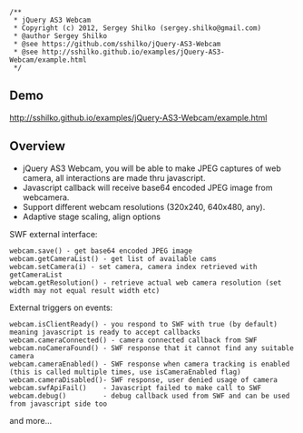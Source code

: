 ```
/**
 * jQuery AS3 Webcam
 * Copyright (c) 2012, Sergey Shilko (sergey.shilko@gmail.com)
 * @author Sergey Shilko
 * @see https://github.com/sshilko/jQuery-AS3-Webcam
 * @see http://sshilko.github.io/examples/jQuery-AS3-Webcam/example.html
 */
```

## Demo
http://sshilko.github.io/examples/jQuery-AS3-Webcam/example.html

## Overview

* jQuery AS3 Webcam, you will be able to make JPEG captures of web camera, all interactions are made thru javascript.
* Javascript callback will receive base64 encoded JPEG image from webcamera.
* Support different webcam resolutions (320x240, 640x480, any).
* Adaptive stage scaling, align options 

SWF external interface:
```
webcam.save() - get base64 encoded JPEG image
webcam.getCameraList() - get list of available cams
webcam.setCamera(i) - set camera, camera index retrieved with getCameraList
webcam.getResolution() - retrieve actual web camera resolution (set width may not equal result width etc)
```


External triggers on events:
```
webcam.isClientReady() - you respond to SWF with true (by default) meaning javascript is ready to accept callbacks
webcam.cameraConnected() - camera connected callback from SWF
webcam.noCameraFound() - SWF response that it cannot find any suitable camera
webcam.cameraEnabled() - SWF response when camera tracking is enabled (this is called multiple times, use isCameraEnabled flag)
webcam.cameraDisabled()- SWF response, user denied usage of camera
webcam.swfApiFail()    - Javascript failed to make call to SWF
webcam.debug()         - debug callback used from SWF and can be used from javascript side too
```
and more...
